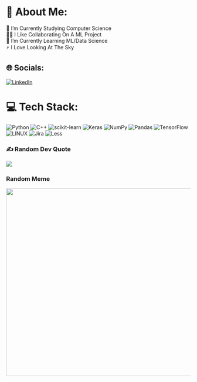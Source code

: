 # 💫 About Me:
🔭 I’m Currently Studying Computer Science<br>👯‍♂️ I Like Collaborating On A ML Project<br>🌱 I’m Currently Learning ML/Data Science<br>⚡ I Love Looking At The Sky


## 🌐 Socials:
[![LinkedIn](https://img.shields.io/badge/LinkedIn-%230077B5.svg?logo=linkedin&logoColor=white)](https://linkedin.com/in/https://www.linkedin.com/in/shadmehr-salehi/) 

# 💻 Tech Stack:
![Python](https://img.shields.io/badge/python-3670A0?style=for-the-badge&logo=python&logoColor=ffdd54) ![C++](https://img.shields.io/badge/c++-%2300599C.svg?style=for-the-badge&logo=c%2B%2B&logoColor=white) ![scikit-learn](https://img.shields.io/badge/scikit--learn-%23F7931E.svg?style=for-the-badge&logo=scikit-learn&logoColor=white)  ![Keras](https://img.shields.io/badge/Keras-%23D00000.svg?style=for-the-badge&logo=Keras&logoColor=white) ![NumPy](https://img.shields.io/badge/numpy-%23013243.svg?style=for-the-badge&logo=numpy&logoColor=white) ![Pandas](https://img.shields.io/badge/pandas-%23150458.svg?style=for-the-badge&logo=pandas&logoColor=white) ![TensorFlow](https://img.shields.io/badge/TensorFlow-%23FF6F00.svg?style=for-the-badge&logo=TensorFlow&logoColor=white)  ![LINUX](https://img.shields.io/badge/Linux-FCC624?style=for-the-badge&logo=linux&logoColor=black) ![Jira](https://img.shields.io/badge/jira-%230A0FFF.svg?style=for-the-badge&logo=jira&logoColor=white) ![Less](https://img.shields.io/badge/less-2B4C80?style=for-the-badge&logo=less&logoColor=white)
<!-- # 📊 GitHub Stats:
![](https://github-readme-stats.vercel.app/api?username=shadmehr-salehi&theme=tokyonight&hide_border=false&include_all_commits=false&count_private=false)<br/>
![](https://github-readme-streak-stats.herokuapp.com/?user=shadmehr-salehi&theme=tokyonight&hide_border=false)<br/>
![](https://github-readme-stats.vercel.app/api/top-langs/?username=shadmehr-salehi&theme=tokyonight&hide_border=false&include_all_commits=false&count_private=false&layout=compact)
 -->
### ✍️ Random Dev Quote
![](https://quotes-github-readme.vercel.app/api?type=horizontal&theme=tokyonight)

###  Random Meme
<img src="https://cdn.discordapp.com/attachments/800963153067769858/1115197520855961690/photo_2023-06-05_12-03-11.jpg" width="512px"/>

<!-- Proudly created with GPRM ( https://gprm.itsvg.in ) -->
